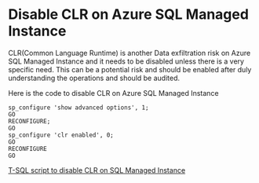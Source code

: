 # Disable CLR on Azure SQL Managed Instance

CLR(Common Language Runtime) is another Data exfiltration risk on Azure SQL Managed Instance and it needs to be disabled unless there is a very specific need. This can be a potential risk and should be enabled after duly understanding the operations and should be audited.

Here is the code to disable CLR on Azure SQL Managed Instance
```TSQL
sp_configure 'show advanced options', 1;  
GO  
RECONFIGURE;  
GO  
sp_configure 'clr enabled', 0;  
GO  
RECONFIGURE  
GO    
```

[T-SQL script to disable CLR on SQL Managed Instance](https://github.com/raghavender7/Prevent-Data-Exfiltration-in-Azure-SQL-Managed-Instance/blob/master/SQLMIDisableCLR.sql)

